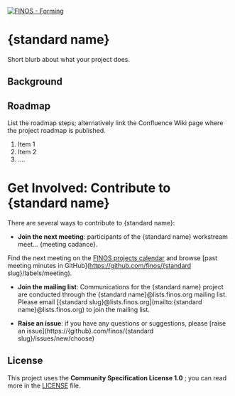 [![FINOS - Forming](https://cdn.jsdelivr.net/gh/finos/contrib-toolbox@master/images/badge-forming.svg)](https://github.com/finos/community/blob/master/governance/Software-Projects/Project-Lifecycle.md#forming-projects-optional)

# {standard name}

Short blurb about what your project does.

## Background 

## Roadmap

List the roadmap steps; alternatively link the Confluence Wiki page where the project roadmap is published.

1. Item 1
2. Item 2
3. ....

# Get Involved: Contribute to {standard name}
There are several ways to contribute to {standard name}:

* **Join the next meeting**: participants of the {standard name} workstream meet... {meeting cadance}.

Find the next meeting on the [FINOS projects calendar](https://finos.org/calendar) and browse [past meeting minutes in GitHub](https://github.com/finos/{standard slug}/labels/meeting).

* **Join the mailing list**: Communications for the {standard name} project are conducted through the {standard name}@lists.finos.org mailing list. Please email [{standard slug}@lists.finos.org](mailto:{standard name}@lists.finos.org) to join the mailing list.

* **Raise an issue**: if you have any questions or suggestions, please [raise an issue](https://{github}.com/finos/{standard slug}/issues/new/choose)

## License

This project uses the **Community Specification License 1.0** ; you can read more in the [LICENSE](LICENSE) file.

